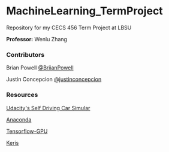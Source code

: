 # MachineLearning_TermProject

Repository for my CECS 456 Term Project at LBSU

**Professor:** Wenlu Zhang

### Contributors

Brian Powell [@BriianPowell](https://github.com/BriianPowell)

Justin Concepcion [@justinconcepcion](https://github.com/justinconcepcion)

### Resources

[Udacity's Self Driving Car Simular](https://github.com/udacity/self-driving-car-sim)

[Anaconda](https://www.anaconda.com/)

[Tensorflow-GPU](https://www.tensorflow.org/install/)

[Keris](https://keras.io/)
